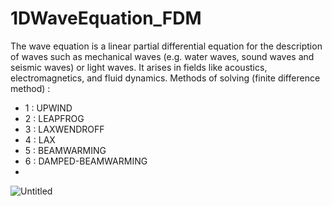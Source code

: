 # 1DWaveEquation_FDM
The wave equation is a linear partial differential equation for the description of waves such as mechanical waves (e.g. water waves, sound waves and seismic waves) or light waves. It arises in fields like acoustics, electromagnetics, and fluid dynamics. Methods of solving (finite difference method) :
- 1 : UPWIND
- 2 : LEAPFROG
- 3 : LAXWENDROFF
- 4 : LAX
- 5 : BEAMWARMING
- 6 : DAMPED-BEAMWARMING
- 
![Untitled](https://user-images.githubusercontent.com/77577542/153709031-94b1b051-5ef5-4573-8bb5-90c113bc17ba.jpg)

